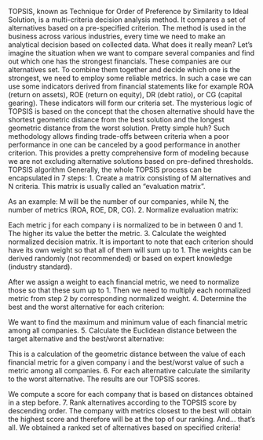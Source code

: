 TOPSIS, known as Technique for Order of Preference by Similarity to Ideal Solution, is a multi-criteria decision analysis method. It compares a set of alternatives based on a pre-specified criterion. The method is used in the business across various industries, every time we need to make an analytical decision based on collected data.
What does it really mean?
Let’s imagine the situation when we want to compare several companies and find out which one has the strongest financials. These companies are our alternatives set. To combine them together and decide which one is the strongest, we need to employ some reliable metrics. In such a case we can use some indicators derived from financial statements like for example ROA (return on assets), ROE (return on equity), DR (debt ratio), or CG (capital gearing). These indicators will form our criteria set.
The mysterious logic of TOPSIS is based on the concept that the chosen alternative should have the shortest geometric distance from the best solution and the longest geometric distance from the worst solution. Pretty simple huh?
Such methodology allows finding trade-offs between criteria when a poor performance in one can be canceled by a good performance in another criterion. This provides a pretty comprehensive form of modeling because we are not excluding alternative solutions based on pre-defined thresholds.
TOPSIS algorithm
Generally, the whole TOPSIS process can be encapsulated in 7 steps:
1.
Create a matrix consisting of M alternatives and N criteria. This matrix is usually called an “evaluation matrix”.

As an example: M will be the number of our companies, while N, the number of metrics (ROA, ROE, DR, CG).
2.
Normalize evaluation matrix:

Each metric j for each company i is normalized to be in between 0 and 1. The higher its value the better the metric.
3.
Calculate the weighted normalized decision matrix. It is important to note that each criterion should have its own weight so that all of them will sum up to 1. The weights can be derived randomly (not recommended) or based on expert knowledge (industry standard).

After we assign a weight to each financial metric, we need to normalize those so that these sum up to 1. Then we need to multiply each normalized metric from step 2 by corresponding normalized weight.
4.
Determine the best and the worst alternative for each criterion:

We want to find the maximum and minimum value of each financial metric among all companies.
5.
Calculate the Euclidean distance between the target alternative and the best/worst alternative:

This is a calculation of the geometric distance between the value of each financial metric for a given company i and the best/worst value of such a metric among all companies.
6.
For each alternative calculate the similarity to the worst alternative. The results are our TOPSIS scores.

We compute a score for each company that is based on distances obtained in a step before.
7.
Rank alternatives according to the TOPSIS score by descending order.
The company with metrics closest to the best will obtain the highest score and therefore will be at the top of our ranking.
And… that’s all. We obtained a ranked set of alternatives based on specified criteria!